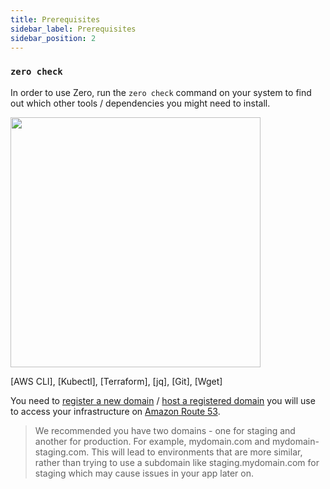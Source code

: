 ```yaml
---
title: Prerequisites
sidebar_label: Prerequisites
sidebar_position: 2
---
```


### `zero check`
In order to use Zero, run the `zero check` command on your system to find out which other tools / dependencies you might need to install.

<img src="/img/docs/zero-check.png" width="400" />

[AWS CLI], [Kubectl], [Terraform], [jq], [Git], [Wget]

You need to [register a new domain](https://docs.aws.amazon.com/Route53/latest/DeveloperGuide/domain-register.html) / [host a registered domain](https://docs.aws.amazon.com/Route53/latest/DeveloperGuide/MigratingDNS.html) you will use to access your infrastructure on [Amazon Route 53](https://aws.amazon.com/route53/).

> We recommended you have two domains - one for staging and another for production. For example, mydomain.com and mydomain-staging.com. This will lead to environments that are more similar, rather than trying to use a subdomain like staging.mydomain.com for staging which may cause issues in your app later on.

